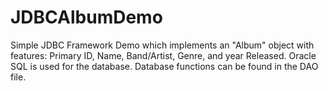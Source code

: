 # JDBCAlbumDemo

Simple JDBC Framework Demo which implements an "Album" object with features: Primary ID, Name, Band/Artist, Genre, and year Released. 
Oracle SQL is used for the database. Database functions can be found in the DAO file. 
